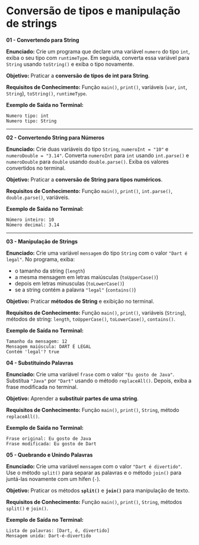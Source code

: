 # **Conversão de tipos e manipulação de strings**

**01 - Convertendo para String**

**Enunciado:**
Crie um programa que declare uma variável `numero` do tipo `int`, exiba o seu tipo com `runtimeType`.
Em seguida, converta essa variável para `String` usando `toString()` e exiba o tipo novamente.

**Objetivo:**
Praticar a **conversão de tipos de int para String**.

**Requisitos de Conhecimento:**
Função `main()`, `print()`, variáveis (`var`, `int`, `String`), `toString()`, `runtimeType`.

**Exemplo de Saída no Terminal:**

```
Numero tipo: int
Numero tipo: String
```

---

**02 - Convertendo String para Números**

**Enunciado:**
Crie duas variáveis do tipo `String`, `numeroInt = "10"` e `numeroDouble = "3.14"`.
Converta `numeroInt` para `int` usando `int.parse()` e `numeroDouble` para `double` usando `double.parse()`.
Exiba os valores convertidos no terminal.

**Objetivo:**
Praticar a **conversão de String para tipos numéricos**.

**Requisitos de Conhecimento:**
Função `main()`, `print()`, `int.parse()`, `double.parse()`, variáveis.

**Exemplo de Saída no Terminal:**

```
Número inteiro: 10
Número decimal: 3.14
```

---

**03 - Manipulação de Strings**

**Enunciado:**
Crie uma variável `mensagem` do tipo `String` com o valor `"Dart é legal"`.
No programa, exiba:

* o tamanho da string (`length`)
* a mesma mensagem em letras maiúsculas (`toUpperCase()`)
* depois em letras minusculas (`toLowerCase()`)
* se a string contém a palavra `"legal"` (`contains()`)

**Objetivo:**
Praticar **métodos de String** e exibição no terminal.

**Requisitos de Conhecimento:**
Função `main()`, `print()`, variáveis (`String`), métodos de string: `length`, `toUpperCase()`, `toLowerCase()`, `contains()`.

**Exemplo de Saída no Terminal:**

```
Tamanho da mensagem: 12
Mensagem maiúscula: DART É LEGAL
Contém 'legal'? true
```

**04 - Substituindo Palavras**

**Enunciado:**
Crie uma variável `frase` com o valor `"Eu gosto de Java"`.
Substitua `"Java"` por `"Dart"` usando o método `replaceAll()`.
Depois, exiba a frase modificada no terminal.

**Objetivo:**
Aprender a **substituir partes de uma string**.

**Requisitos de Conhecimento:**
Função `main()`, `print()`, `String`, método `replaceAll()`.

**Exemplo de Saída no Terminal:**

```
Frase original: Eu gosto de Java
Frase modificada: Eu gosto de Dart
```


**05 - Quebrando e Unindo Palavras**

**Enunciado:**
Crie uma variável `mensagem` com o valor `"Dart é divertido"`.
Use o método `split()` para separar as palavras e o método `join()` para juntá-las novamente com um hífen (`-`).

**Objetivo:**
Praticar os métodos **`split()`** e **`join()`** para manipulação de texto.

**Requisitos de Conhecimento:**
Função `main()`, `print()`, `String`, métodos `split()` e `join()`.

**Exemplo de Saída no Terminal:**

```
Lista de palavras: [Dart, é, divertido]
Mensagem unida: Dart-é-divertido
```
